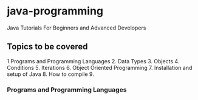 # java-programming
Java Tutorials For Beginners and Advanced Developers

## Topics to be covered 
1.Programs and Programming Languages
2. Data Types
3. Objects
4. Conditions
5. Iterations
6. Object Oriented Programming
7. Installation and setup of Java
8. How to compile
9. 


### Programs and Programming Languages

